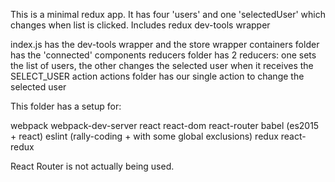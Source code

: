 This is a minimal redux app.
It has four 'users' and one 'selectedUser' which changes when list is clicked.
Includes redux dev-tools wrapper

index.js has the dev-tools wrapper and the store wrapper
containers folder has the 'connected' components
reducers folder has 2 reducers: one sets the list of users, the other changes the selected user when it receives the SELECT_USER action
actions folder has our single action to change the selected user

This folder has a setup for:

webpack
webpack-dev-server
react
react-dom
react-router
babel (es2015 + react)
eslint (rally-coding + with some global exclusions)
redux
react-redux

React Router is not actually being used.
